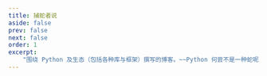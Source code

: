```yaml
---
title: 捕蛇者说
aside: false
prev: false
next: false
order: 1
excerpt:
    "围绕 Python 及生态（包括各种库与框架）撰写的博客。~~Python 何尝不是一种蛇呢？~~"
---
```

